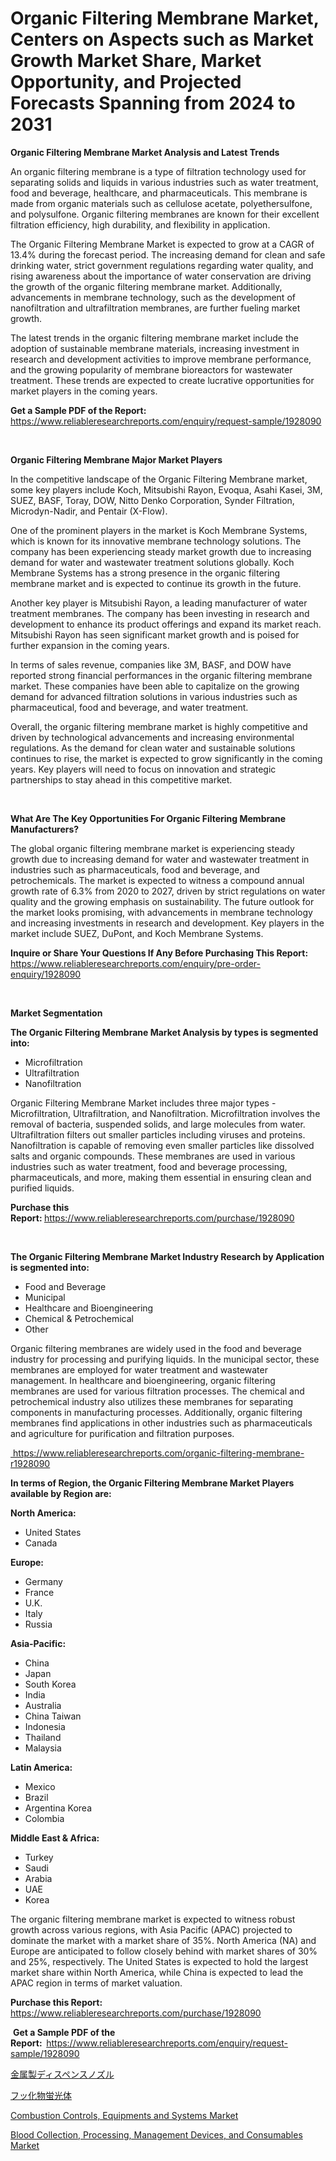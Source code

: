 <p><h1>Organic Filtering Membrane Market, Centers on Aspects such as Market Growth Market Share, Market Opportunity, and Projected Forecasts Spanning from 2024 to 2031</h1></p><p><strong>Organic Filtering Membrane Market Analysis and Latest Trends</strong></p>
<p><p>An organic filtering membrane is a type of filtration technology used for separating solids and liquids in various industries such as water treatment, food and beverage, healthcare, and pharmaceuticals. This membrane is made from organic materials such as cellulose acetate, polyethersulfone, and polysulfone. Organic filtering membranes are known for their excellent filtration efficiency, high durability, and flexibility in application.</p><p>The Organic Filtering Membrane Market is expected to grow at a CAGR of 13.4% during the forecast period. The increasing demand for clean and safe drinking water, strict government regulations regarding water quality, and rising awareness about the importance of water conservation are driving the growth of the organic filtering membrane market. Additionally, advancements in membrane technology, such as the development of nanofiltration and ultrafiltration membranes, are further fueling market growth.</p><p>The latest trends in the organic filtering membrane market include the adoption of sustainable membrane materials, increasing investment in research and development activities to improve membrane performance, and the growing popularity of membrane bioreactors for wastewater treatment. These trends are expected to create lucrative opportunities for market players in the coming years.</p></p>
<p><strong>Get a Sample PDF of the Report:&nbsp;</strong> <a href="https://www.reliableresearchreports.com/enquiry/request-sample/1928090">https://www.reliableresearchreports.com/enquiry/request-sample/1928090</a></p>
<p>&nbsp;</p>
<p><strong>Organic Filtering Membrane Major Market Players</strong></p>
<p><p>In the competitive landscape of the Organic Filtering Membrane market, some key players include Koch, Mitsubishi Rayon, Evoqua, Asahi Kasei, 3M, SUEZ, BASF, Toray, DOW, Nitto Denko Corporation, Synder Filtration, Microdyn-Nadir, and Pentair (X-Flow). </p><p>One of the prominent players in the market is Koch Membrane Systems, which is known for its innovative membrane technology solutions. The company has been experiencing steady market growth due to increasing demand for water and wastewater treatment solutions globally. Koch Membrane Systems has a strong presence in the organic filtering membrane market and is expected to continue its growth in the future.</p><p>Another key player is Mitsubishi Rayon, a leading manufacturer of water treatment membranes. The company has been investing in research and development to enhance its product offerings and expand its market reach. Mitsubishi Rayon has seen significant market growth and is poised for further expansion in the coming years.</p><p>In terms of sales revenue, companies like 3M, BASF, and DOW have reported strong financial performances in the organic filtering membrane market. These companies have been able to capitalize on the growing demand for advanced filtration solutions in various industries such as pharmaceutical, food and beverage, and water treatment.</p><p>Overall, the organic filtering membrane market is highly competitive and driven by technological advancements and increasing environmental regulations. As the demand for clean water and sustainable solutions continues to rise, the market is expected to grow significantly in the coming years. Key players will need to focus on innovation and strategic partnerships to stay ahead in this competitive market.</p></p>
<p>&nbsp;</p>
<p><strong>What Are The Key Opportunities For Organic Filtering Membrane Manufacturers?</strong></p>
<p><p>The global organic filtering membrane market is experiencing steady growth due to increasing demand for water and wastewater treatment in industries such as pharmaceuticals, food and beverage, and petrochemicals. The market is expected to witness a compound annual growth rate of 6.3% from 2020 to 2027, driven by strict regulations on water quality and the growing emphasis on sustainability. The future outlook for the market looks promising, with advancements in membrane technology and increasing investments in research and development. Key players in the market include SUEZ, DuPont, and Koch Membrane Systems.</p></p>
<p><strong>Inquire or Share Your Questions If Any Before Purchasing This Report:</strong> <a href="https://www.reliableresearchreports.com/enquiry/pre-order-enquiry/1928090">https://www.reliableresearchreports.com/enquiry/pre-order-enquiry/1928090</a></p>
<p>&nbsp;</p>
<p><strong>Market Segmentation</strong></p>
<p><strong>The Organic Filtering Membrane Market Analysis by types is segmented into:</strong></p>
<p><ul><li>Microfiltration</li><li>Ultrafiltration</li><li>Nanofiltration</li></ul></p>
<p><p>Organic Filtering Membrane Market includes three major types - Microfiltration, Ultrafiltration, and Nanofiltration. Microfiltration involves the removal of bacteria, suspended solids, and large molecules from water. Ultrafiltration filters out smaller particles including viruses and proteins. Nanofiltration is capable of removing even smaller particles like dissolved salts and organic compounds. These membranes are used in various industries such as water treatment, food and beverage processing, pharmaceuticals, and more, making them essential in ensuring clean and purified liquids.</p></p>
<p><strong>Purchase this Report:&nbsp;</strong><a href="https://www.reliableresearchreports.com/purchase/1928090">https://www.reliableresearchreports.com/purchase/1928090</a></p>
<p>&nbsp;</p>
<p><strong>The Organic Filtering Membrane Market Industry Research by Application is segmented into:</strong></p>
<p><ul><li>Food and Beverage</li><li>Municipal</li><li>Healthcare and Bioengineering</li><li>Chemical & Petrochemical</li><li>Other</li></ul></p>
<p><p>Organic filtering membranes are widely used in the food and beverage industry for processing and purifying liquids. In the municipal sector, these membranes are employed for water treatment and wastewater management. In healthcare and bioengineering, organic filtering membranes are used for various filtration processes. The chemical and petrochemical industry also utilizes these membranes for separating components in manufacturing processes. Additionally, organic filtering membranes find applications in other industries such as pharmaceuticals and agriculture for purification and filtration purposes.</p></p>
<p><a href="https://www.reliableresearchreports.com/organic-filtering-membrane-r1928090">&nbsp;https://www.reliableresearchreports.com/organic-filtering-membrane-r1928090</a></p>
<p><strong>In terms of Region, the Organic Filtering Membrane Market Players available by Region are:</strong></p>
<p>
    <p> <strong> North America: </strong>
        <ul>
            <li>United States</li>
            <li>Canada</li>
        </ul>
        </p> 
    <p> <strong> Europe: </strong>
        <ul>
            <li>Germany</li>
            <li>France</li>
            <li>U.K.</li>
            <li>Italy</li>
            <li>Russia</li>
        </ul>
        </p> 
    <p> <strong> Asia-Pacific: </strong>
        <ul>
            <li>China</li>
            <li>Japan</li>
            <li>South Korea</li>
            <li>India</li>
            <li>Australia</li>
            <li>China Taiwan</li>
            <li>Indonesia</li>
            <li>Thailand</li>
            <li>Malaysia</li>
        </ul>
        </p> 
    <p> <strong> Latin America: </strong>
        <ul>
            <li>Mexico</li>
            <li>Brazil</li>
            <li>Argentina Korea</li>
            <li>Colombia</li>
        </ul>
        </p> 
    <p> <strong> Middle East & Africa: </strong>
        <ul>
            <li>Turkey</li>
            <li>Saudi</li>
            <li>Arabia</li>
            <li>UAE</li>
            <li>Korea</li>
        </ul>
    </p>
    </p>
<p><p>The organic filtering membrane market is expected to witness robust growth across various regions, with Asia Pacific (APAC) projected to dominate the market with a market share of 35%. North America (NA) and Europe are anticipated to follow closely behind with market shares of 30% and 25%, respectively. The United States is expected to hold the largest market share within North America, while China is expected to lead the APAC region in terms of market valuation.</p></p>
<p><strong>Purchase this Report: </strong><a href="https://www.reliableresearchreports.com/purchase/1928090">https://www.reliableresearchreports.com/purchase/1928090</a></p>
<p>&nbsp;<strong>Get a Sample PDF of the Report:&nbsp;&nbsp;</strong><a href="https://www.reliableresearchreports.com/enquiry/request-sample/1928090">https://www.reliableresearchreports.com/enquiry/request-sample/1928090</a></p>
<p><strong></strong></p>
<p><p><a href="https://github.com/SimeonBode1/Market-Research-Report-List-1/blob/main/6853916116713.md">金属製ディスペンスノズル</a></p><p><a href="https://github.com/nxboeu02965442/Market-Research-Report-List-2/blob/main/2587257116714.md">フッ化物蛍光体</a></p><p><a href="https://github.com/sowravmitra0/Market-Research-Report-List-1/blob/main/combustion-controls-equipments-and-systems-market.md">Combustion Controls, Equipments and Systems Market</a></p><p><a href="https://github.com/maesanjaya8/Market-Research-Report-List-1/blob/main/blood-collection-processing-management-devices-and-consumables-market.md">Blood Collection, Processing, Management Devices, and Consumables Market</a></p></p>